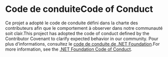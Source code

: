 # <a name="code-of-conduct"></a><span data-ttu-id="97094-101">Code de conduite</span><span class="sxs-lookup"><span data-stu-id="97094-101">Code of Conduct</span></span>

<span data-ttu-id="97094-102">Ce projet a adopté le code de conduite défini dans la charte des contributeurs afin que le comportement à observer dans notre communauté soit clair.</span><span class="sxs-lookup"><span data-stu-id="97094-102">This project has adopted the code of conduct defined by the Contributor Covenant to clarify expected behavior in our community.</span></span>
<span data-ttu-id="97094-103">Pour plus d’informations, consultez le [code de conduite de .NET Foundation](https://dotnetfoundation.org/code-of-conduct).</span><span class="sxs-lookup"><span data-stu-id="97094-103">For more information, see the [.NET Foundation Code of Conduct](https://dotnetfoundation.org/code-of-conduct).</span></span>
